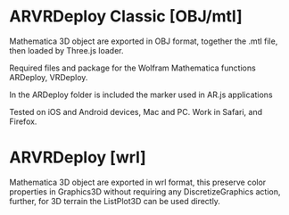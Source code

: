 # ARVRDeploy Classic [OBJ/mtl]

Mathematica 3D object are exported in OBJ format, together the .mtl file, then loaded by Three.js loader.

Required files and package for the Wolfram Mathematica functions ARDeploy, VRDeploy.

In the ARDeploy folder is included the marker used in AR.js applications

Tested on iOS and Android devices, Mac and PC. 
Work in Safari, and Firefox.

# ARVRDeploy [wrl]
Mathematica 3D object are exported in wrl format, this preserve color properties in Graphics3D without requiring any DiscretizeGraphics action, further, for 3D terrain the ListPlot3D can be used directly.
